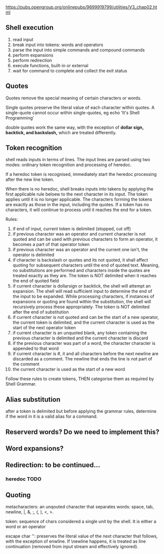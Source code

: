 https://pubs.opengroup.org/onlinepubs/9699919799/utilities/V3_chap02.html

## Shell execution

1. read input
2. break input into tokens: words and operators
3. parse the input into simple commands and compound commands
4. perform expansions
5. perform redirection
6. execute functions, built-in or external
7. wait for command to complete and collect the exit status

## Quotes

Quotes remove the special meaning of certain characters or words. 

Single quotes preserve the literal value of each character within quotes.
A single-quote cannot occur within single-quotes, eg echo 'It's Shell Programming' 

double quotes work the same way, with the exception of **dollar sign, backtick, and backslash,** which are treated differently.

## Token recognition

shell reads inputs in terms of lines. The input lines are parsed using two modes: ordinary token recognition and processing of heredoc.

If a heredoc token is recognised, immediately start the heredoc processing after the new line token. 

When there is no heredoc, shell breaks inputs into takens by applying the first applicable rule beloew to the next character in its input. The token applies until it is no longer applicable. The characters forming the tokens are exactly as those in the input, including the quotes. If a token has no characters, it will continue to process until it reaches the end for a token.

Rules:
1. if end of input, current token is delimited (stopped, cut off)
2. if previous character was an operator and current character is not quoted and can be used with previous characters to form an operator, it becomes a part of that operator token
3. if previous character was an operator and the current one isn't, the operator is delimited
4. if character is backslash or quotes and its not quoted, it shall affect quoting for subsequent characters until the end of quoted text. Meaning, no substitutions are performed and characters inside the quotes are treated exactly as they are. The token is NOT delimited when it reaches the end of quoted field
5. if current character is dollarsign or backtick, the shell will attempt an expansion. The shell will read sufficient input to determine the end of the input to be expanded. While processing characters, if instances of expansions or quoting are found within the substitution, the shell will recursively process these appropriately. The token is NOT delimited after the end of substitution
6. if current character is not quoted and can be the start of a new operator, the current token is delimited, and the current character is used as the start of the next operator token
7. if current character is an unquoted blank, any token containing the previous character is delimited and the current character is discard
8. if the previous character was part of a word, the character character is appended to that word
9. if current character is #, it and all characters before the next newline are discarded as a comment. The newline that ends the line is not part of the comment
10. the current character is used as the start of a new word

Follow these rules to create tokens, THEN categorise them as required by Shell Grammar. 

## Alias substitution

after a token is delimited but before applying the grammar rules, determine if the word in it is a valid alias for a command.

## Reserverd words? Do we need to implement this?

## Word expansions?

## Redirection: to be continued...

### heredoc TODO

## Quoting

metacharacters: an unqouted character that separates words: space, tab, newline, |, &, ;, (, ), <, >. 

token: sequence of chars considered a single unit by the shell. It is either a word or an operator

escape char '\': preserves the literal value of the next character that follows, with the exception of enwline. If \newline happens, it is treated as line continuation (removed from input stream and effectively ignored).

